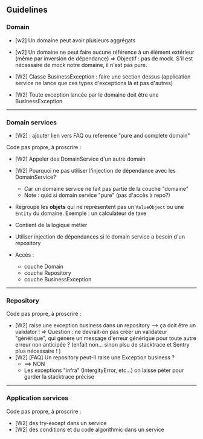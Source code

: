 ## Guidelines



### Domain

- [w2] Un domaine peut avoir plusieurs aggrégats
- [w2] Un domaine ne peut faire aucune référence à un élément extérieur (même par inversion de dépendance)
=> Objectif : pas de mock. S'il est nécessaire de mock notre domaine, il n'est pas pure.

- [W2] Classe BusinessException : faire une section dessus (application service ne lance que ces types d'exceptions là et pas d'autres)

- [W2] Toute exception lancée par le domaine doit être une BusinessException

-------------------------------

### Domain services

- [W2] : ajouter lien vers FAQ ou reference "pure and complete domain"

Code pas propre, à proscrire : 
- [W2] Appeler des DomainService d'un autre domain

- [W2] Pourquoi ne pas utiliser l'injection de dépendance avec les DomainService? 
    - Car un domaine service ne fait pas partie de la couche "domaine"
    - Note : quid si domain service "pure" (pas d'accès à repo?) 

- Regroupe les **objets** qui ne représentent pas un `ValueObject` ou une `Entity` du domaine. 
Exemple : un calculateur de taxe

- Contient de la logique métier

- Utiliser injection de dépendances si le domain service a besoin d'un repository

- Accès : 
    - couche Domain
    - couche Repository
    - couche BusinessException


-------------------------------

### Repository

Code pas propre, à proscrire : 
- [W2] raise une exception business dans un repository --> ça doit être un validator ! => Question : ne devrait-on pas créer un validateur "générique", qui génère un message d'erreur générique pour toute autre erreur non anticipée ? (enfait non... sinon plsu de stacktrace et Sentry plus nécessaire ! )
- [W2] [FAQ] Un repository peut-il raise une Exception business ?
    - ==> NON
    - Les exceptions "infra" (IntergityError, etc...) on laisse péter pour garder la stacktrace précise


-------------------------------

### Application services

Code pas propre, à proscrire : 
- [W2] des try-except dans un service
- [W2] des conditions et du code algorithmic dans un service

